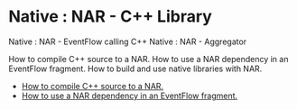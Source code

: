# Native : NAR - C++ Library
Native : NAR - EventFlow calling C++
Native : NAR - Aggregator

How to compile C++ source to a NAR.
How to use a NAR dependency in an EventFlow fragment.
How to build and use native libraries with NAR.

* [How to compile C++ source to a NAR.](nar-cpplib)
* [How to use a NAR dependency in an EventFlow fragment.](nar-eventflow)

